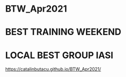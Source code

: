 # BTW_Apr2021
# BEST TRAINING WEEKEND
# LOCAL BEST GROUP IASI
https://catalinbutacu.github.io/BTW_Apr2021/
